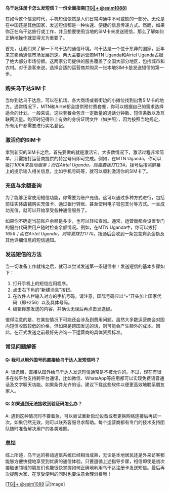 **乌干达注册卡怎么发短信？一份全面指南[[TG💪+ @esim1088](https://t.me/s/esim1088)]**

在如今这个信息时代，手机短信依然是人们日常沟通中不可或缺的一部分。无论是在中国还是其他国家，发送短信都是一种快速、便捷的信息传递方式。然而，如果你正在乌干达旅行或工作，并且想要使用当地的SIM卡来发送短信，那么了解如何正确地操作就显得尤为重要了。

首先，让我们来了解一下乌干达的通信环境。乌干达是一个位于东非的国家，近年来其移动通信市场发展迅速。两大主要运营商MTN Uganda和Airtel Uganda占据了绝大部分市场份额。这两家公司提供的服务覆盖了全国大部分地区，包括城市和农村。对于游客来说，选择合适的运营商并购买一张本地SIM卡是发送短信的第一步。

### **购买乌干达SIM卡**

当你到达乌干达后，可以在机场、各大商场或者街边的小摊位找到出售SIM卡的地方。通常情况下，MTN和Airtel都会提供预付费套餐，你可以根据自己的需求选择适合的计划。一般来说，这些套餐会包含一定数量的通话分钟数、短信条数以及互联网流量。购买时记得带上有效的身份证明文件（如护照），因为按照当地规定，所有用户都需要进行实名登记。

### **激活你的SIM卡**

拿到新买的SIM卡之后，首先要做的就是激活它。大多数情况下，激活过程非常简单，只需拨打运营商提供的特定号码即可完成。例如，在MTN Uganda，你可以拨打*100#来启动服务；而在Airtel Uganda，则需要拨打*123#。拨号后按照屏幕上的提示输入相关信息，比如手机号码等，就可以顺利激活你的SIM卡了。

### **充值与余额查询**

为了能够正常使用短信功能，你需要为账户充值。这可以通过多种方式进行，包括前往实体店铺购买充值卡、通过银行转账、甚至使用电子钱包支付等方式。一旦成功充值，就可以开始享受各种通信服务了。

如果你不确定当前账户余额是多少，也可以轻松查询。通常，运营商都会设置专门的服务代码供用户随时检查余额情况。例如，在MTN Uganda中，你可以拨打*165#；而在Airtel Uganda，则需要拨打*177#。拨通后会收到一条包含剩余金额及其他详细信息的短信通知。

### **发送短信的方法**

当一切准备工作就绪之后，就可以尝试发送第一条短信啦！发送短信的基本步骤如下：

1. 打开手机上的短信应用程序。
2. 点击右下角的“新建消息”按钮。
3. 在收件人栏输入对方的手机号码。请注意，国际号码应以“+”开头加上国家代码（即+256）以及具体号码。
4. 编辑你想发送的内容，并确认无误后再点击发送键。

值得注意的是，在某些情况下可能还会涉及到费用问题。虽然大多数运营商会对国内短信收取较低的价格，但如果是跨国发送的话，则可能会产生额外的成本。因此，在正式发送之前最好先咨询一下运营商的具体资费标准。

### **常见问题解答**

#### Q: 我可以用外国号码直接给乌干达人发短信吗？
A: 很遗憾，直接从国外给乌干达人发送短信通常是不被允许的。不过，现在有很多在线平台支持跨平台通讯，比如微信、WhatsApp等应用都可以实现免费语音通话及文字聊天功能。如果条件允许的话，建议下载这些软件以便更高效地联系朋友家人。

#### Q: 如果遇到无法接收到验证码怎么办？
A: 遇到这种情况时不要着急，可以尝试重新启动设备或者更换网络连接后再试一次。如果仍然无效，则可以联系客服寻求帮助。每个运营商都有专门的技术支持团队随时准备解决用户的各类难题。

### **总结**

综上所述，乌干达的移动通信系统已经相当成熟，无论是本地居民还是外来访客都能够方便快捷地享受到优质的通信体验。只要遵循上述指导步骤，相信即使是初次接触该领域的朋友们也能很快掌握如何正确地利用乌干达注册卡发送短信。最后再次提醒大家，在享受便利的同时也要注意合理消费哦！

[[TG💪+ @esim1088](https://t.me/s/esim1088) ![Image](https://i.postimg.cc/4NQfJmqS/Snipaste-2025-05-13-00-14-12.png)]